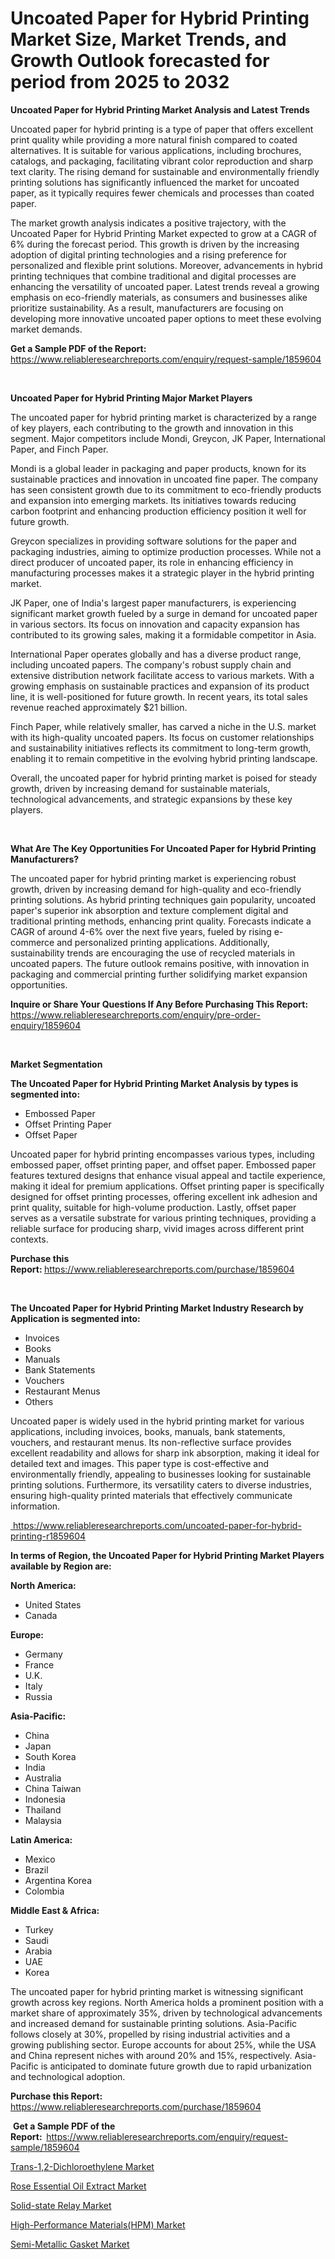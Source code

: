 <p><h1>Uncoated Paper for Hybrid Printing Market Size, Market Trends, and Growth Outlook forecasted for period from 2025 to 2032</h1></p><p><strong>Uncoated Paper for Hybrid Printing Market Analysis and Latest Trends</strong></p>
<p><p>Uncoated paper for hybrid printing is a type of paper that offers excellent print quality while providing a more natural finish compared to coated alternatives. It is suitable for various applications, including brochures, catalogs, and packaging, facilitating vibrant color reproduction and sharp text clarity. The rising demand for sustainable and environmentally friendly printing solutions has significantly influenced the market for uncoated paper, as it typically requires fewer chemicals and processes than coated paper. </p><p>The market growth analysis indicates a positive trajectory, with the Uncoated Paper for Hybrid Printing Market expected to grow at a CAGR of 6% during the forecast period. This growth is driven by the increasing adoption of digital printing technologies and a rising preference for personalized and flexible print solutions. Moreover, advancements in hybrid printing techniques that combine traditional and digital processes are enhancing the versatility of uncoated paper. Latest trends reveal a growing emphasis on eco-friendly materials, as consumers and businesses alike prioritize sustainability. As a result, manufacturers are focusing on developing more innovative uncoated paper options to meet these evolving market demands.</p></p>
<p><strong>Get a Sample PDF of the Report:&nbsp;</strong> <a href="https://www.reliableresearchreports.com/enquiry/request-sample/1859604?utm_campaign=16&utm_medium=2&utm_source=Github&utm_content=ia&utm_term=03042025&utm_id=uncoated-paper-for-hybrid-printing">https://www.reliableresearchreports.com/enquiry/request-sample/1859604</a></p>
<p>&nbsp;</p>
<p><strong>Uncoated Paper for Hybrid Printing Major Market Players</strong></p>
<p><p>The uncoated paper for hybrid printing market is characterized by a range of key players, each contributing to the growth and innovation in this segment. Major competitors include Mondi, Greycon, JK Paper, International Paper, and Finch Paper.</p><p>Mondi is a global leader in packaging and paper products, known for its sustainable practices and innovation in uncoated fine paper. The company has seen consistent growth due to its commitment to eco-friendly products and expansion into emerging markets. Its initiatives towards reducing carbon footprint and enhancing production efficiency position it well for future growth.</p><p>Greycon specializes in providing software solutions for the paper and packaging industries, aiming to optimize production processes. While not a direct producer of uncoated paper, its role in enhancing efficiency in manufacturing processes makes it a strategic player in the hybrid printing market.</p><p>JK Paper, one of India's largest paper manufacturers, is experiencing significant market growth fueled by a surge in demand for uncoated paper in various sectors. Its focus on innovation and capacity expansion has contributed to its growing sales, making it a formidable competitor in Asia.</p><p>International Paper operates globally and has a diverse product range, including uncoated papers. The company's robust supply chain and extensive distribution network facilitate access to various markets. With a growing emphasis on sustainable practices and expansion of its product line, it is well-positioned for future growth. In recent years, its total sales revenue reached approximately $21 billion.</p><p>Finch Paper, while relatively smaller, has carved a niche in the U.S. market with its high-quality uncoated papers. Its focus on customer relationships and sustainability initiatives reflects its commitment to long-term growth, enabling it to remain competitive in the evolving hybrid printing landscape. </p><p>Overall, the uncoated paper for hybrid printing market is poised for steady growth, driven by increasing demand for sustainable materials, technological advancements, and strategic expansions by these key players.</p></p>
<p>&nbsp;</p>
<p><strong>What Are The Key Opportunities For Uncoated Paper for Hybrid Printing Manufacturers?</strong></p>
<p><p>The uncoated paper for hybrid printing market is experiencing robust growth, driven by increasing demand for high-quality and eco-friendly printing solutions. As hybrid printing techniques gain popularity, uncoated paper's superior ink absorption and texture complement digital and traditional printing methods, enhancing print quality. Forecasts indicate a CAGR of around 4-6% over the next five years, fueled by rising e-commerce and personalized printing applications. Additionally, sustainability trends are encouraging the use of recycled materials in uncoated papers. The future outlook remains positive, with innovation in packaging and commercial printing further solidifying market expansion opportunities.</p></p>
<p><strong>Inquire or Share Your Questions If Any Before Purchasing This Report:</strong> <a href="https://www.reliableresearchreports.com/enquiry/pre-order-enquiry/1859604?utm_campaign=16&utm_medium=2&utm_source=Github&utm_content=ia&utm_term=03042025&utm_id=uncoated-paper-for-hybrid-printing">https://www.reliableresearchreports.com/enquiry/pre-order-enquiry/1859604</a></p>
<p>&nbsp;</p>
<p><strong>Market Segmentation</strong></p>
<p><strong>The Uncoated Paper for Hybrid Printing Market Analysis by types is segmented into:</strong></p>
<p><ul><li>Embossed Paper</li><li>Offset Printing Paper</li><li>Offset Paper</li></ul></p>
<p><p>Uncoated paper for hybrid printing encompasses various types, including embossed paper, offset printing paper, and offset paper. Embossed paper features textured designs that enhance visual appeal and tactile experience, making it ideal for premium applications. Offset printing paper is specifically designed for offset printing processes, offering excellent ink adhesion and print quality, suitable for high-volume production. Lastly, offset paper serves as a versatile substrate for various printing techniques, providing a reliable surface for producing sharp, vivid images across different print contexts.</p></p>
<p><strong>Purchase this Report:&nbsp;</strong><a href="https://www.reliableresearchreports.com/purchase/1859604?utm_campaign=16&utm_medium=2&utm_source=Github&utm_content=ia&utm_term=03042025&utm_id=uncoated-paper-for-hybrid-printing">https://www.reliableresearchreports.com/purchase/1859604</a></p>
<p>&nbsp;</p>
<p><strong>The Uncoated Paper for Hybrid Printing Market Industry Research by Application is segmented into:</strong></p>
<p><ul><li>Invoices</li><li>Books</li><li>Manuals</li><li>Bank Statements</li><li>Vouchers</li><li>Restaurant Menus</li><li>Others</li></ul></p>
<p><p>Uncoated paper is widely used in the hybrid printing market for various applications, including invoices, books, manuals, bank statements, vouchers, and restaurant menus. Its non-reflective surface provides excellent readability and allows for sharp ink absorption, making it ideal for detailed text and images. This paper type is cost-effective and environmentally friendly, appealing to businesses looking for sustainable printing solutions. Furthermore, its versatility caters to diverse industries, ensuring high-quality printed materials that effectively communicate information.</p></p>
<p><a href="https://www.reliableresearchreports.com/uncoated-paper-for-hybrid-printing-r1859604?utm_campaign=16&utm_medium=2&utm_source=Github&utm_content=ia&utm_term=03042025&utm_id=uncoated-paper-for-hybrid-printing">&nbsp;https://www.reliableresearchreports.com/uncoated-paper-for-hybrid-printing-r1859604</a></p>
<p><strong>In terms of Region, the Uncoated Paper for Hybrid Printing Market Players available by Region are:</strong></p>
<p>
    <p> <strong> North America: </strong>
        <ul>
            <li>United States</li>
            <li>Canada</li>
        </ul>
        </p> 
    <p> <strong> Europe: </strong>
        <ul>
            <li>Germany</li>
            <li>France</li>
            <li>U.K.</li>
            <li>Italy</li>
            <li>Russia</li>
        </ul>
        </p> 
    <p> <strong> Asia-Pacific: </strong>
        <ul>
            <li>China</li>
            <li>Japan</li>
            <li>South Korea</li>
            <li>India</li>
            <li>Australia</li>
            <li>China Taiwan</li>
            <li>Indonesia</li>
            <li>Thailand</li>
            <li>Malaysia</li>
        </ul>
        </p> 
    <p> <strong> Latin America: </strong>
        <ul>
            <li>Mexico</li>
            <li>Brazil</li>
            <li>Argentina Korea</li>
            <li>Colombia</li>
        </ul>
        </p> 
    <p> <strong> Middle East & Africa: </strong>
        <ul>
            <li>Turkey</li>
            <li>Saudi</li>
            <li>Arabia</li>
            <li>UAE</li>
            <li>Korea</li>
        </ul>
    </p>
    </p>
<p><p>The uncoated paper for hybrid printing market is witnessing significant growth across key regions. North America holds a prominent position with a market share of approximately 35%, driven by technological advancements and increased demand for sustainable printing solutions. Asia-Pacific follows closely at 30%, propelled by rising industrial activities and a growing publishing sector. Europe accounts for about 25%, while the USA and China represent niches with around 20% and 15%, respectively. Asia-Pacific is anticipated to dominate future growth due to rapid urbanization and technological adoption.</p></p>
<p><strong>Purchase this Report: </strong><a href="https://www.reliableresearchreports.com/purchase/1859604?utm_campaign=16&utm_medium=2&utm_source=Github&utm_content=ia&utm_term=03042025&utm_id=uncoated-paper-for-hybrid-printing">https://www.reliableresearchreports.com/purchase/1859604</a></p>
<p>&nbsp;<strong>Get a Sample PDF of the Report:&nbsp;&nbsp;</strong><a href="https://www.reliableresearchreports.com/enquiry/request-sample/1859604?utm_campaign=16&utm_medium=2&utm_source=Github&utm_content=ia&utm_term=03042025&utm_id=uncoated-paper-for-hybrid-printing">https://www.reliableresearchreports.com/enquiry/request-sample/1859604</a></p>
<p><strong></strong></p>
<p><p><a href="https://github.com/cachaskluwe/Market-Research-Report-List-1/blob/main/trans-12-dichloroethylene-market.md?utm_campaign=16&utm_medium=2&utm_source=Github&utm_content=ia&utm_term=03042025&utm_id=uncoated-paper-for-hybrid-printing">Trans-1,2-Dichloroethylene Market</a></p><p><a href="https://github.com/lelkohydesyj/Market-Research-Report-List-1/blob/main/rose-essential-oil-extract-market.md?utm_campaign=16&utm_medium=2&utm_source=Github&utm_content=ia&utm_term=03042025&utm_id=uncoated-paper-for-hybrid-printing">Rose Essential Oil Extract Market</a></p><p><a href="https://github.com/mehakmiamid1/Market-Research-Report-List-1/blob/main/solid-state-relay-market.md?utm_campaign=16&utm_medium=2&utm_source=Github&utm_content=ia&utm_term=03042025&utm_id=uncoated-paper-for-hybrid-printing">Solid-state Relay Market</a></p><p><a href="https://github.com/thanenegenqa/Market-Research-Report-List-1/blob/main/high-performance-materialshpm-market.md?utm_campaign=16&utm_medium=2&utm_source=Github&utm_content=ia&utm_term=03042025&utm_id=uncoated-paper-for-hybrid-printing">High-Performance Materials(HPM) Market</a></p><p><a href="https://github.com/cobinaydin13/Market-Research-Report-List-1/blob/main/semi-metallic-gasket-market.md?utm_campaign=16&utm_medium=2&utm_source=Github&utm_content=ia&utm_term=03042025&utm_id=uncoated-paper-for-hybrid-printing">Semi-Metallic Gasket Market</a></p></p>